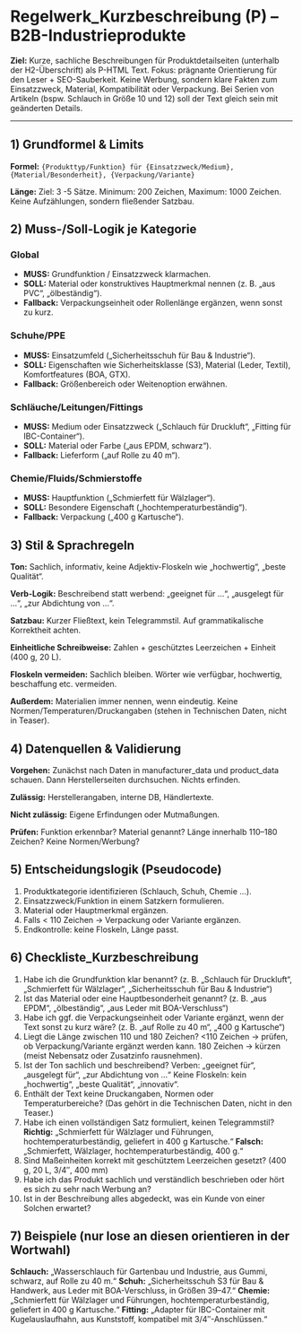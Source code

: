 # Regelwerk_Kurzbeschreibung (P) – B2B-Industrieprodukte

**Ziel:** Kurze, sachliche Beschreibungen für Produktdetailseiten (unterhalb der H2-Überschrift) als P-HTML Text. Fokus: prägnante Orientierung für den Leser + SEO-Sauberkeit. Keine Werbung, sondern klare Fakten zum Einsatzzweck, Material, Kompatibilität oder Verpackung. Bei Serien von Artikeln (bspw. Schlauch in Größe 10 und 12) soll der Text gleich sein mit geänderten Details.

---

## 1) Grundformel & Limits

**Formel:** 
`{Produkttyp/Funktion} für {Einsatzzweck/Medium}, {Material/Besonderheit}, {Verpackung/Variante}`

**Länge:** Ziel: 3 -5 Sätze. Minimum: 200 Zeichen, Maximum: 1000 Zeichen. Keine Aufzählungen, sondern fließender Satzbau.

## 2) Muss-/Soll-Logik je Kategorie

### Global 
- **MUSS:** Grundfunktion / Einsatzzweck klarmachen.
- **SOLL:** Material oder konstruktives Hauptmerkmal nennen (z. B. „aus PVC“, „ölbeständig“).
- **Fallback:** Verpackungseinheit oder Rollenlänge ergänzen, wenn sonst zu kurz.

### Schuhe/PPE
- **MUSS:** Einsatzumfeld („Sicherheitsschuh für Bau & Industrie“).
- **SOLL:** Eigenschaften wie Sicherheitsklasse (S3), Material (Leder, Textil), Komfortfeatures (BOA, GTX).
- **Fallback:** Größenbereich oder Weitenoption erwähnen.

### Schläuche/Leitungen/Fittings
- **MUSS:** Medium oder Einsatzzweck („Schlauch für Druckluft“, „Fitting für IBC-Container“).
- **SOLL:** Material oder Farbe („aus EPDM, schwarz“).
- **Fallback:** Lieferform („auf Rolle zu 40 m“).

### Chemie/Fluids/Schmierstoffe
- **MUSS:** Hauptfunktion („Schmierfett für Wälzlager“).
- **SOLL:** Besondere Eigenschaft („hochtemperaturbeständig“).
- **Fallback:** Verpackung („400 g Kartusche“).

## 3) Stil & Sprachregeln

**Ton:** Sachlich, informativ, keine Adjektiv-Floskeln wie „hochwertig“, „beste Qualität“.

**Verb-Logik:** Beschreibend statt werbend: „geeignet für …“, „ausgelegt für …“, „zur Abdichtung von …“.

**Satzbau:** Kurzer Fließtext, kein Telegrammstil. Auf grammatikalische Korrektheit achten.

**Einheitliche Schreibweise:** Zahlen + geschütztes Leerzeichen + Einheit (400 g, 20 L).

**Floskeln vermeiden:** Sachlich bleiben. Wörter wie verfügbar, hochwertig, beschaffung etc. vermeiden.

**Außerdem:** Materialien immer nennen, wenn eindeutig. Keine Normen/Temperaturen/Druckangaben (stehen in Technischen Daten, nicht in Teaser).

## 4) Datenquellen & Validierung

**Vorgehen:** Zunächst nach Daten in manufacturer_data und product_data schauen. Dann Herstellerseiten durchsuchen. Nichts erfinden.

**Zulässig:** Herstellerangaben, interne DB, Händlertexte.

**Nicht zulässig:** Eigene Erfindungen oder Mutmaßungen.

**Prüfen:** Funktion erkennbar? Material genannt? Länge innerhalb 110–180 Zeichen? Keine Normen/Werbung?

## 5) Entscheidungslogik (Pseudocode)

1. Produktkategorie identifizieren (Schlauch, Schuh, Chemie …).
2. Einsatzzweck/Funktion in einem Satzkern formulieren.
3. Material oder Hauptmerkmal ergänzen.
4. Falls < 110 Zeichen → Verpackung oder Variante ergänzen.
5. Endkontrolle: keine Floskeln, Länge passt.

## 6) Checkliste_Kurzbeschreibung

1. Habe ich die Grundfunktion klar benannt?
    (z. B. „Schlauch für Druckluft“, „Schmierfett für Wälzlager“, „Sicherheitsschuh für Bau & Industrie“)
2. Ist das Material oder eine Hauptbesonderheit genannt?
    (z. B. „aus EPDM“, „ölbeständig“, „aus Leder mit BOA-Verschluss“)
3. Habe ich ggf. die Verpackungseinheit oder Variante ergänzt, wenn der Text sonst zu kurz wäre?
    (z. B. „auf Rolle zu 40 m“, „400 g Kartusche“)
4. Liegt die Länge zwischen 110 und 180 Zeichen?
    <110 Zeichen → prüfen, ob Verpackung/Variante ergänzt werden kann.
    180 Zeichen → kürzen (meist Nebensatz oder Zusatzinfo rausnehmen).
5. Ist der Ton sachlich und beschreibend?
    Verben: „geeignet für“, „ausgelegt für“, „zur Abdichtung von …“
    Keine Floskeln: kein „hochwertig“, „beste Qualität“, „innovativ“.
6. Enthält der Text keine Druckangaben, Normen oder Temperaturbereiche?
    (Das gehört in die Technischen Daten, nicht in den Teaser.)
7. Habe ich einen vollständigen Satz formuliert, keinen Telegrammstil?
    **Richtig:** „Schmierfett für Wälzlager und Führungen, hochtemperaturbeständig, geliefert in 400 g Kartusche.“
    **Falsch:** „Schmierfett, Wälzlager, hochtemperaturbeständig, 400 g.“
8. Sind Maßeinheiten korrekt mit geschütztem Leerzeichen gesetzt?
    (400 g, 20 L, 3/4″, 400 mm)
9. Habe ich das Produkt sachlich und verständlich beschrieben oder hört es sich zu sehr nach Werbung an?
10. Ist in der Beschreibung alles abgedeckt, was ein Kunde von einer Solchen erwartet?

## 7) Beispiele (nur lose an diesen orientieren in der Wortwahl)

**Schlauch:** „Wasserschlauch für Gartenbau und Industrie, aus Gummi, schwarz, auf Rolle zu 40 m.“
**Schuh:** „Sicherheitsschuh S3 für Bau & Handwerk, aus Leder mit BOA-Verschluss, in Größen 39–47.“
**Chemie:** „Schmierfett für Wälzlager und Führungen, hochtemperaturbeständig, geliefert in 400 g Kartusche.“
**Fitting:** „Adapter für IBC-Container mit Kugelauslaufhahn, aus Kunststoff, kompatibel mit 3/4″-Anschlüssen.“